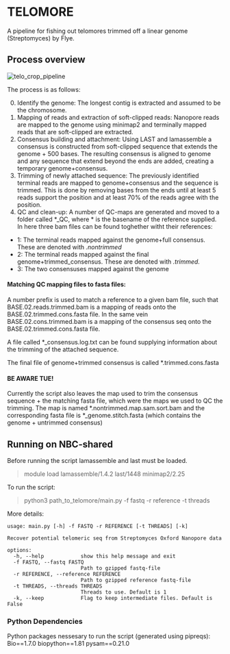# TELOMORE
A pipeline for fishing out telomores trimmed off a linear genome (Streptomyces) by Flye.

## Process overview


![telo_crop_pipeline](https://github.com/dalofa/telomore/assets/83669966/1cdc3192-3821-4b70-8767-8613accaced0)

The process is as follows:

0. Identify the genome:
The longest contig is extracted and assumed to be the chromosome.
1. Mapping of reads and extraction of soft-clipped reads:
Nanopore reads are mapped to the genome using minimap2 and terminally mapped reads that are soft-clipped are extracted.
3. Consensus building and attachment:
Using LAST and lamassemble a consensus is constructed from soft-clipped sequence that extends the genome + 500 bases. The resulting consensus
is aligned to genome and any sequence that extend beyond the ends are added, creating a temporary genome+consensus.
4. Trimming of newly attached sequence:
The previously identified terminal reads are mapped to genome+consensus and the sequence is trimmed. This is done by
removing bases from the ends until at least 5 reads support the position and at least 70% of the reads agree with the position.
5. QC and clean-up:
A number of QC-maps are generated and moved to a folder called *_QC, where * is the basename of the reference supplied.
In here three bam files can be found toghether witht their references:
- 1: The terminal reads mapped against the genome+full consensus. These are denoted with *.nontrimmed*
- 2: The terminal reads mapped against the final genome+trimmed_consensus. These are denoted with *.trimmed.*
- 3: The two consensuses mapped against the genome

#### Matching QC mapping files to fasta files:

A number prefix is used to match a reference to a given bam file, such that BASE.02.reads.trimmed.bam is a mapping of reads
onto the BASE.02.trimmed.cons.fasta file. In the same vein BASE.02.cons.trimmed.bam is a mapping of the consensus seq onto
the BASE.02.trimmed.cons.fasta file.

A file called *_consensus.log.txt can be found supplying information about the trimming of the attached sequence.

The final file of genome+trimmed consensus is called *.trimmed.cons.fasta


#### BE AWARE TUE!
Currently the script also leaves the map used to trim the consensus sequence + the matching fasta file, which were the maps we used to QC the trimming.
The map is named *.nontrimmed.map.sam.sort.bam and the corresponding fasta file is *_genome.stitch.fasta (which contains the genome + untrimmed consensus)


## Running on NBC-shared
Before running the script lamassemble and last must be loaded.
> module load lamassemble/1.4.2 last/1448 minimap2/2.25

To run the script:
>python3 path_to_telomore/main.py -f fastq -r reference -t threads

More details:
```
usage: main.py [-h] -f FASTQ -r REFERENCE [-t THREADS] [-k]

Recover potential telomeric seq from Streptomyces Oxford Nanopore data

options:
  -h, --help            show this help message and exit
  -f FASTQ, --fastq FASTQ
                        Path to gzipped fastq-file
  -r REFERENCE, --reference REFERENCE
                        Path to gzipped reference fastq-file
  -t THREADS, --threads THREADS
                        Threads to use. Default is 1
  -k, --keep            Flag to keep intermediate files. Default is False
```

### Python Dependencies
Python packages nessesary to run the script (generated using pipreqs):
Bio==1.7.0
biopython==1.81
pysam==0.21.0

